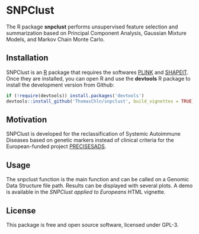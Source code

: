 # SNPClust

<!--
[![Build Status](https://travis-ci.org/yihui/knitr.svg)](https://travis-ci.org/yihui/knitr)
[![Coverage Status](https://coveralls.io/repos/yihui/knitr/badge.svg?branch=master&service=github)](https://coveralls.io/github/yihui/knitr?branch=master)
[![Downloads from the RStudio CRAN mirror](http://cranlogs.r-pkg.org/badges/knitr)](http://cran.rstudio.com/package=knitr)
-->

The R package **snpclust** performs unsupervised feature selection and summarization based on Principal Component Analysis, Gaussian Mixture Models, and Markov Chain Monte Carlo.

## Installation

SNPClust is an [R](https://cran.rstudio.com/) package that requires the softwares [PLINK](http://pngu.mgh.harvard.edu/~purcell/plink/download.shtml) and [SHAPEIT](https://mathgen.stats.ox.ac.uk/genetics_software/shapeit/shapeit.html#download).
Once they are installed, you can open R and use the **devtools** R package to install the development version from Github:
```r
if (!require(devtools)) install.packages('devtools')
devtools::install_github('ThomasChln/snpclust', build_vignettes = TRUE)
```

## Motivation

SNPClust is developed for the reclassification of Systemic Autoimmune Diseases based on genetic markers instead of clinical criteria for the European-funded project [PRECISESADS](http://precisesads.eu).

## Usage

The snpclust function is the main function and can be called on a Genomic Data Structure file path.
Results can be displayed with several plots. A demo is available in the *SNPClust applied to Europeans* HTML vignette.

## License

This package is free and open source software, licensed under GPL-3.
